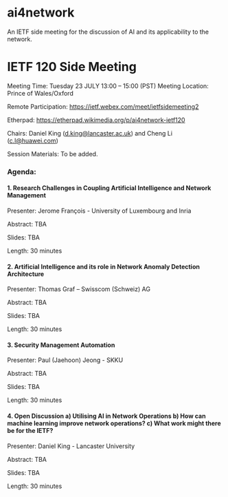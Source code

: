 # ai4network
An IETF side meeting for the discussion of AI and its applicability to the network. 

# IETF 120 Side Meeting
Meeting Time: Tuesday 23 JULY 13:00 – 15:00 (PST)
Meeting Location: Prince of Wales/Oxford

Remote Participation: https://ietf.webex.com/meet/ietfsidemeeting2

Etherpad: https://etherpad.wikimedia.org/p/ai4network-ietf120

Chairs: Daniel King (d.king@lancaster.ac.uk) and Cheng Li (c.l@huawei.com)

Session Materials: To be added.

### Agenda: 

#### 1. Research Challenges in Coupling Artificial Intelligence and Network Management
Presenter: Jerome  François - University of Luxembourg and Inria 

Abstract: TBA

Slides: TBA

Length: 30 minutes
 
#### 2. Artificial Intelligence and its role in Network Anomaly Detection Architecture
Presenter: Thomas Graf – Swisscom (Schweiz) AG

Abstract: TBA

Slides: TBA

Length: 30 minutes

#### 3. Security Management Automation
Presenter: Paul (Jaehoon) Jeong - SKKU

Abstract: TBA

Slides: TBA

Length: 30 minutes

#### 4. Open Discussion a) Utilising AI in Network Operations b) How can machine learning improve network operations? c) What work might there be for the IETF?
Presenter: Daniel King - Lancaster University 

Abstract: TBA

Slides: TBA

Length: 30 minutes
